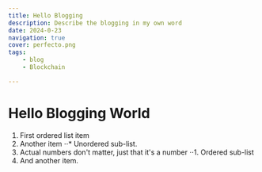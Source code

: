 ```yaml
---
title: Hello Blogging
description: Describe the blogging in my own word
date: 2024-0-23
navigation: true
cover: perfecto.png
tags:
    - blog
    - Blockchain

---
```


# Hello Blogging World

1. First ordered list item
2. Another item
⋅⋅* Unordered sub-list. 
1. Actual numbers don't matter, just that it's a number
⋅⋅1. Ordered sub-list
4. And another item.